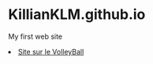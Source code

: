# KillianKLM.github.io
My first web site
<body> 
     

   
 <li><a href="accueil(page 1).html">Site sur le VolleyBall</a></li>
     

</body>
